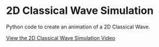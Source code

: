 # 2D Classical Wave Simulation
Python code to create an animation of a 2D Classical Wave.

[View the 2D Classical Wave Simulation Video](https://github.com/shabab-kabir/2D_Classical_Wave_Simulation/assets/126777449/467cf8df-4cf4-42d4-bf6d-a2ae4ef9e258)
